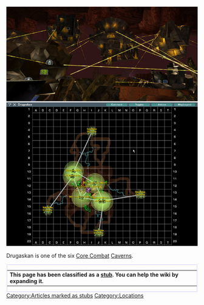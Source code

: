 ![](/images/Drugaskan.jpg "fig:Drugaskan.jpg")
![](/images/DrugaskanMap.jpg "fig:DrugaskanMap.jpg")

Drugaskan is one of the six [Core Combat](/Core_Combat "wikilink")
[Caverns](/Caverns "wikilink").

<div style="float: left; border:solid #CCCCFF 1px; margin: 1px;">

|                                                                                                         |
| ------------------------------------------------------------------------------------------------------- |
| **This page has been classified as a [stub](/stub "wikilink"). You can help the wiki by expanding it.** |

</div>

[Category:Articles marked as
stubs](/Category:Articles_marked_as_stubs "wikilink")
[Category:Locations](/Category:Locations "wikilink")
